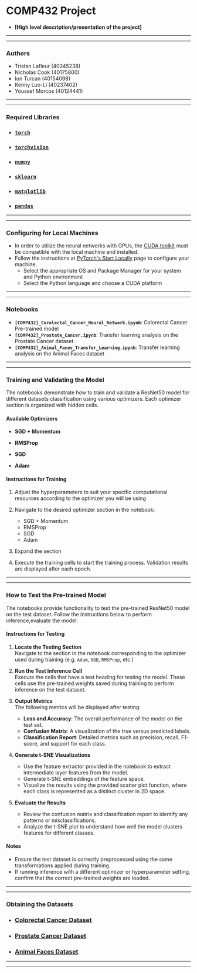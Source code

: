 # COMP432 Project
- **[High level description/presentation of the project]**
---
---
### Authors
- Tristan Lafleur (40245238)
- Nicholas Cook (40175800)
- Ion Turcan (40154098)
- Kenny Luo-Li (40237402)
- Youssef Morcos (40124441)
---
---
### Required Libraries
- ### **[`torch`](https://pytorch.org/docs/stable/index.html)**
- ### **[`torchvision`](https://pytorch.org/vision/stable/)**
- ### **[`numpy`](https://numpy.org/install/)**
- ### **[`sklearn`](https://scikit-learn.org/stable/install.html)**
- ### **[`matplotlib`](https://matplotlib.org/stable/#install)**
- ### **[`pandas`](https://pandas.pydata.org/getting_started.html)**
---
---
### Configuring for Local Machines
- In order to utilize the neural networks with GPUs, the [CUDA toolkit](https://developer.nvidia.com/cuda-downloads) must be compatible with the local machine and installed.
- Follow the instructions at [PyTorch's Start Locally](https://pytorch.org/get-started/locally/) page to configure your machine.
    - Select the appropriate OS and Package Manager for your system and Python environment
    - Select the Python language and choose a CUDA platform
---
---
### Notebooks
- **`[COMP432]_Corolectal_Cancer_Neural_Network.ipynb`**: Colorectal Cancer Pre-trained model
- **`[COMP432]_Prostate_Cancer.ipynb`**: Transfer learning analysis on the Prostate Cancer dataset
- **`[COMP432]_Animal_Faces_Transfer_Learning.ipynb`**: Transfer learning analysis on the Animal Faces dataset
---
---
### Training and Validating the Model

The notebooks demonstrate how to train and validate a ResNet50 model for different datasets classification using various optimizers. Each optimizer section is organized with hidden cells.

#### Available Optimizers

- **SGD + Momentum**  

- **RMSProp**  

- **SGD**  

- **Adam**
  
#### Instructions for Training

1. Adjust the hyperparameters to suit your specific computational resources according to the optimizer you will be using 

2. Navigate to the desired optimizer section in the notebook:
   - SGD + Momentum
   - RMSProp
   - SGD
   - Adam

3. Expand the section

4. Execute the training cells to start the training process. Validation results are displayed after each epoch.

---
---
### How to Test the Pre-trained Model
The notebooks provide functionality to test the pre-trained ResNet50 model on the test dataset. Follow the instructions below to perform inference,evaluate the model:

#### Instructions for Testing

1. **Locate the Testing Section**  
   Navigate to the section in the notebook corresponding to the optimizer used during training (e.g. `Adam`, `SGD`, `RMSProp`, etc.)

2. **Run the Test Inference Cell**  
   Execute the cells that have a test heading for testing the model. These cells use the pre-trained weights saved during training to perform inference on the test dataset.

3. **Output Metrics**  
   The following metrics will be displayed after testing:
   - **Loss and Accuracy**: The overall performance of the model on the test set.
   - **Confusion Matrix**: A visualization of the true versus predicted labels.
   - **Classification Report**: Detailed metrics such as precision, recall, F1-score, and support for each class.

4. **Generate t-SNE Visualizations**  
   - Use the feature extractor provided in the notebook to extract intermediate layer features from the model.
   - Generate t-SNE embeddings of the feature space.
   - Visualize the results using the provided scatter plot function, where each class is represented as a distinct cluster in 2D space.

5. **Evaluate the Results**  
   - Review the confusion matrix and classification report to identify any patterns or misclassifications.
   - Analyze the t-SNE plot to understand how well the model clusters features for different classes.

#### Notes

- Ensure the test dataset is correctly preprocessed using the same transformations applied during training.
- If running inference with a different optimizer or hyperparameter setting, confirm that the correct pre-trained weights are loaded.

---
---
### Obtaining the Datasets
- ### **[Colorectal Cancer Dataset](https://1drv.ms/u/s!AilzKc-njjP7mN0NOZvxl0TPAUxmig?e=K0TpeX)**
- ### **[Prostate Cancer Dataset](https://1drv.ms/u/s!AilzKc-njjP7mN0M_LjB5xeAydDsrA?e=0obzsx)**
- ### **[Animal Faces Dataset](https://1drv.ms/u/s!AilzKc-njjP7mN0LqoRZvUYONY9sbQ?e=wxWbip)**
---
---
